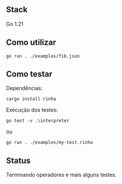 ## Stack
Go 1.21

## Como utilizar
```
go run . ./examples/fib.json
```

## Como testar
Dependências:
```
cargo install rinha
```
Execução dos testes:
```
go test -v .\interpreter
```
ou 
```
go run . ./examples/my-test.rinha
```

## Status
Terminando operadores e mais alguns testes.